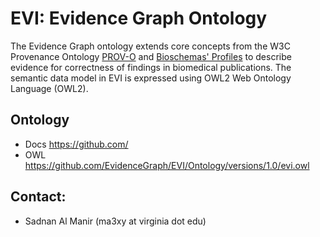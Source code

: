 # EVI: Evidence Graph Ontology
The Evidence Graph ontology extends core concepts from the W3C Provenance Ontology <a href="https://www.w3.org/TR/prov-o/">PROV-O</a> and <a href="https://bioschemas.org/profiles/">Bioschemas' 
Profiles</a> to describe evidence for correctness of findings in biomedical publications. The semantic data model in EVI is expressed using OWL2 Web Ontology 
Language (OWL2).

## Ontology
* Docs https://github.com/
* OWL  https://github.com/EvidenceGraph/EVI/Ontology/versions/1.0/evi.owl

## Contact:
* Sadnan Al Manir (ma3xy at virginia dot edu)
